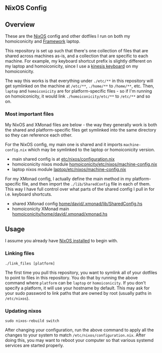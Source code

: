 NixOS Config
------------

## Overview

These are the [NixOS](https://nixos.org/) config and other dotfiles I run
on both my homoiconicity and [Framework](https://frame.work/) laptop.

This repository is set up such that there's one collection of files
that are shared across machines as-is, and a collection that are
specific to each machine. For example, my keyboard shortcut prefix is
slightly different on my laptop and homoiconicity, since I use a [kinesis
keyboard](https://kinesis-ergo.com/shop/advantage2/) on my homoiconicity.

The way this works is that everything under `./etc/**` in this
repository will get symlinked on the machine at `/etc/**`, `./home/**`
to `/home/**`, etc. Then, `laptop` and `homoiconicity` are for
platform-specific files - so if I'm running on homoiconicity, it would link
`./homoiconicity/etc/**` to `/etc/**` and so on.

### Most important files

My NixOS and XMonad files are below - the way they generally work is
both the shared and platform-specific files get symlinked into the
same directory so they can reference each other.

For the NixOS config, my main one is shared and it imports
`machine-config.nix` which may be symlinked to the laptop or homoiconicity
version.
* main shared config is at [etc/nixos/configuration.nix](./etc/nixos/configuration.nix)
* homoiconicity nixos module [homoiconicity/etc/nixos/machine-config.nix](./homoiconicity/etc/nixos/machine-config.nix)
* laptop nixos module [laptop/etc/nixos/machine-config.nix](./laptop/etc/nixos/machine-config.nix)

For my XMonad config, I actually define the main method in my
platform-specific file, and then import the `./lib/SharedConfig` file
in each of them. This way I have full control over what parts of the
shared config I pull in for i.e. keyboard shortcuts.
* shared XMonad config [home/david/.xmonad/lib/SharedConfig.hs](./home/david/.xmonad/lib/SharedConfig.hs)
* homoiconicity XMonad main [homoiconicity/home/david/.xmonad/xmonad.hs](./homoiconicity/home/david/.xmonad/xmonad.hs)

## Usage

I assume you already have [NixOS
installed](https://nixos.org/download.html#nix-install-linux) to begin
with.

### Linking files

    ./link_files [platform]

The first time you pull this repository, you want to symlink all of
your dotfiles to point to files in this repository. You do that by
running the above command where `platform` can be `laptop` or
`homoiconicity`. If you don't specify a platform, it will use your
hostname by default. This may ask for your sudo password to link paths that are
owned by root (usually paths in `/etc/nixos`).


### Updating nixos

    sudo nixos-rebuild switch

After changing your configuration, run the above command to apply all
the changes to your system to match
`/etc/nixos/configuration.nix`. After doing this, you may want to
reboot your computer so that various systemd services are started
properly.
